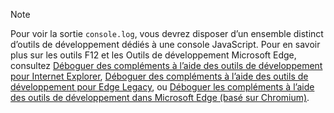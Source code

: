 > [!NOTE]
> Pour voir la sortie `console.log`, vous devrez disposer d’un ensemble distinct d’outils de développement dédiés à une console JavaScript. Pour en savoir plus sur les outils F12 et les Outils de développement Microsoft Edge, consultez [Déboguer des compléments à l’aide des outils de développement pour Internet Explorer](../testing/debug-add-ins-using-f12-tools-ie.md), [Déboguer des compléments à l’aide des outils de développement pour Edge Legacy](../testing/debug-add-ins-using-devtools-edge-legacy.md), ou [Déboguer les compléments à l’aide des outils de développement dans Microsoft Edge (basé sur Chromium)](../testing/debug-add-ins-using-devtools-edge-chromium.md).